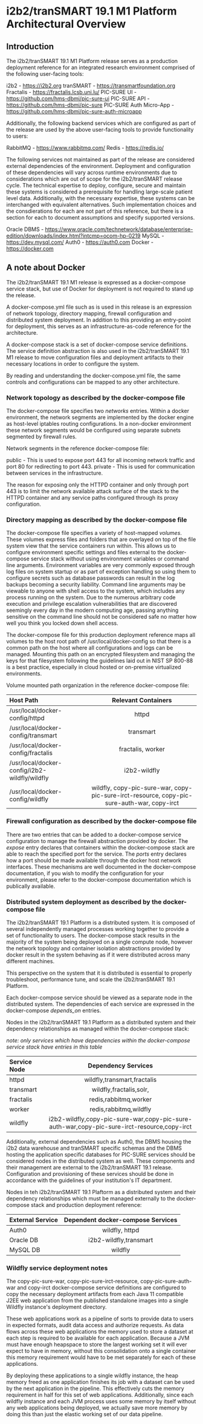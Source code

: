 # i2b2/tranSMART 19.1 M1 Platform Architectural Overview

## Introduction

The i2b2/tranSMART 19.1 M1 Platform release serves as a production deployment 
reference for an integrated research environment comprised of the following 
user-facing tools:

i2b2 - https://i2b2.org
tranSMART - https://transmartfoundation.org
Fractalis - https://fractalis.lcsb.uni.lu/
PIC-SURE UI - https://github.com/hms-dbmi/pic-sure-ui
PIC-SURE API - https://github.com/hms-dbmi/pic-sure
PIC-SURE Auth Micro-App - https://github.com/hms-dbmi/pic-sure-auth-microapp

Additionally, the following backend services which are configured as part of the
release are used by the above user-facing tools to provide functionality to users:

RabbitMQ - https://www.rabbitmq.com/
Redis - https://redis.io/

The following services not maintained as part of the release are considered
external dependencies of the environment. Deployment and configuration of these 
dependencies will vary across runtime environments due to considerations which
are out of scope for the i2b2/tranSMART release cycle. The technical expertise to 
deploy, configure, secure and maintain these systems is considered a prerequisite 
for handling large-scale patient level data. Additionally, with the necessary
expertise, these systems can be interchanged with equivalent alternatives. Such
implementation choices and the consdierations for each are not part of this 
reference, but there is a section for each to document assumptions and specify 
supported versions.

Oracle DBMS - https://www.oracle.com/technetwork/database/enterprise-edition/downloads/index.html?intcmp=ocom-hp-0219
MySQL - https://dev.mysql.com/
Auth0 - https://auth0.com
Docker - https://docker.com

## A note about Docker

The i2b2/tranSMART 19.1 M1 release is expressed as a docker-compose service stack,
but use of Docker for deployment is not required to stand up the release.

A docker-compose.yml file such as is used in this release is an expression of
network topology, directory mapping, firewall configuration and distributed
system deployment. In addition to this providing an entry-point for deployment,
this serves as an infrastructure-as-code reference for the architecture.

A docker-compose stack is a set of docker-compose service definitions. The service
definition abstraction is also used in the i2b2/tranSMART 19.1 M1 release to move
configuration files and deployment artifacts to their necessary locations in order
to configure the system.

By reading and understanding the docker-compose.yml file, the same controls and
configurations can be mapped to any other architecture. 

### Network topology as described by the docker-compose file

The docker-compose file specifies two *networks* entries. Within a docker environment, the
network segments are implemented by the docker engine as host-level iptables routing configurations. 
In a non-docker environment these network segments would be configured using separate subnets
segmented by firewall rules. 

Network segments in the reference docker-compose file:

public - This is used to expose port 443 for all incoming network traffic and port 80 for redirecting to port 443.
private - This is used for communication between services in the infrastructure.

The reason for exposing only the HTTPD container and only through port 443 is to limit
the network available attack surface of the stack to the HTTPD container and any service 
paths configured through its proxy configuration.

### Directory mapping as described by the docker-compose file

The docker-compose file specifies a variety of host-mapped *volumes*. These volumes
express files and folders that are overlayed on top of the file system view that
the service containers run within. This allows us to configure environment specific
settings and files external to the docker-compose service stack without using
environment variables or command line arguments. Environment variables are very commonly 
exposed through log files on system startup or as part of exception handling so using
them to configure secrets such as database passwords can result in the log backups becoming
a security liability. Command line arguments may be viewable to anyone with shell access
to the system, which includes any process running on the system. Due to the numerous
arbitrary code execution and privilege escalation vulnerabilities that are discovered
seemingly every day in the modern computing age, passing anything sensitive on the command 
line should not be considered safe no matter how well you think you locked down shell access.

The docker-compose file for this production deployment reference maps all volumes to
the host root path of /usr/local/docker-config so that there is a common path on the
host where all configurations and logs can be managed. Mounting this path on an encrypted
filesystem and managing the keys for that filesystem following the guidelines laid out in
NIST SP 800-88 is a best practice, especially in cloud hosted or on-premise virtualized 
environments. 

Volume mounted path organization in the reference docker-compose file:

| Host Path | Relevant Containers|
|:----------|:------------------:|
|/usr/local/docker-config/httpd|httpd|
|/usr/local/docker-config/transmart|transmart|
|/usr/local/docker-config/fractalis|fractalis, worker|
|/usr/local/docker-config/i2b2-wildfly/wildfly|i2b2-wildfly|
|/usr/local/docker-config/wildfly|wildfly, copy-pic-sure-war, copy-pic-sure-irct-resource, copy-pic-sure-auth-war, copy-irct|

### Firewall configuration as described by the docker-compose file 

There are two entries that can be added to a docker-compose service configuration 
to manage the firewall abstraction provided by docker. The *expose* entry declares
that containers within the docker-compose stack are able to reach the specified port
for the service. The *ports* entry declares how a port should be made available through
the docker host network interfaces. These mechanisms are well documented in the 
docker-compose documentation, if you wish to modify the configuration for your
environment, please refer to the docker-compose documentation which is publically
available.

### Distributed system deployment as described by the docker-compose file

The i2b2/tranSMART 19.1 Platform is a distributed system. It is composed of several
independently managed processes working together to provide a set of functionality
to users. The docker-compose stack results in the majority of the system being deployed
on a single compute node, however the network topology and container isolation abstractions
provided by docker result in the system behaving as if it were distributed across many
different machines.

This perspective on the system that it is distributed is essential to properly troubleshoot,
performance tune, and scale the i2b2/tranSMART 19.1 Platform.

Each docker-compose service should be viewed as a separate node in the distributed system. The
dependencies of each service are expressed in the docker-compose *depends_on* entries.

Nodes in the i2b2/tranSMART 19.1 Platform as a distributed system and their dependency relationships
as managed within the docker-compose stack:

*note: only services which have dependencies within the docker-compose service stack have entries in this table*

|Service Node|Dependency Services|
|:-----------|:-----------------:|
|httpd|wildfly,transmart,fractalis|
|transmart|wildfly,fractalis,solr,|
|fractalis|redis,rabbitmq,worker|
|worker|redis,rabbitmq,wildfly|
|wildfly|i2b2-wildfly,copy-pic-sure-war,copy-pic-sure-auth-war,copy-pic-sure-irct-resource,copy-irct|

Additionally, external dependencies such as Auth0, the DBMS housing the i2b2 data warehouse and tranSMART
specific schemas and the DBMS hosting the application specific databases for PIC-SURE services should be
considered nodes in the distributed system as well. These components and their management are external
to the i2b2/tranSMART 19.1 release. Configuration and provisioning of these services should be done
in accordance with the guidelines of your institution's IT department.

Nodes in teh i2b2/tranSMART 19.1 Plaftorm as a distributed system and their dependency relationships
which must be managed externally to the docker-compose stack and production deployment reference:

|External Service|Dependent docker-compose Services|
|:---------------|:-------------------------------:|
|Auth0|wildfly, httpd|
|Oracle DB|i2b2-wildfly,transmart|
|MySQL DB|wildfly|

### Wildfly service deployment notes

The copy-pic-sure-war, copy-pic-sure-irct-resource, copy-pic-sure-auth-war and copy-irct docker-compose
service definitions are configured to copy the necessary deployment artifacts from each Java 11 compatible
J2EE web application from the published standalone images into a single Wildfly instance's deployment directory. 

These web applications work as a pipeline of sorts to provide data to users in expected formats, audit data
access and authorize requests. As data flows across these web applications the memory used to store a dataset
at each step is required to be available for each application. Because a JVM must have enough heapspace to
store the largest working set it will ever expect to have in memory, without this consolidation onto a
single container this memory requirement would have to be met separately for each of these applications.

By deploying these applications to a single wildfly instance, the heap memory freed as one application finishes
its job with a dataset can be used by the next application in the pipeline. This effectively cuts the memory
requirement in half for this set of web applications. Additionally, since each wildfly instance and each JVM
process uses some memory by itself without any web applications being deployed, we actually save more
memory by doing this than just the elastic working set of our data pipeline. 









